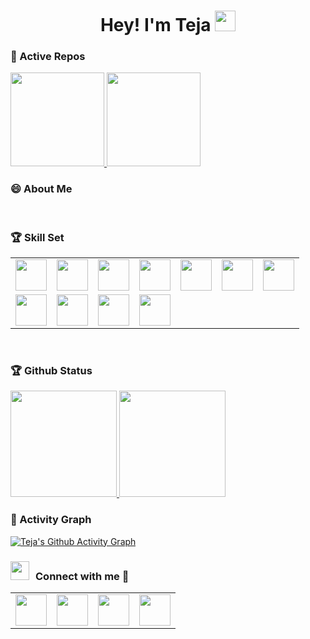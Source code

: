<!--
**imsatyasaiteja/imsatyasaiteja** is a ✨ _special_ ✨ repository because its `README.md` (this file) appears on your GitHub profile.

Here are some ideas to get you started:

- 🔭 I’m currently working on ... 

- 👯 I’m looking to collaborate on ...
- 🤔 I’m looking for help with ...
- 💬 Ask me about ...
- 📫 How to reach me: ...
- 😄 Pronouns: ...
- ⚡ Fun fact: ...
-->

<h1 align="center"> Hey! I'm Teja <img src="https://media.giphy.com/media/hvRJCLFzcasrR4ia7z/giphy.gif" width="33"></h1>

### 👀 Active Repos
<p align="left">
    <a href="https://github.com/imsatyasaiteja/DVWA_Exploitation">
        <img height="150em" src="https://github-readme-stats.vercel.app/api/pin/?username=imsatyasaiteja&repo=DVWA_Exploitation&theme=prussian" />
    </a>
    <a href="https://github.com/imsatyasaiteja/Network_Science">
        <img height="150em" src="https://github-readme-stats.vercel.app/api/pin/?username=imsatyasaiteja&repo=Network_Science&theme=prussian" />
    </a>
</p>

### 😄 About Me

<br/>

### 🏆 Skill Set
<table>
  <tr>
      <td><img src="https://img.icons8.com/color/480/null/tensorflow.png" width="50"></td>
      <td><img src="https://img.icons8.com/color/240/null/python--v1.png" width="50"></td>
      <td><img src="https://cdn.iconscout.com/icon/free/png-256/javascript-1-225993.png?raw=true" width="50"></td>
      <td><img src="https://img.icons8.com/color/240/null/numpy.png" width="50"></td>
      <td><img src="https://cdn.iconscout.com/icon/free/png-256/mysql-3521596-2945040.png?raw=true" width="50"></td>
      <td><img src="https://img.icons8.com/color/480/null/pandas.png" width="50"></td>
      <td><img src="https://img.icons8.com/color/480/null/opencv.png" width="50"></td>
  </tr>

  <tr>
    <td><img src="https://huggingface.co/front/assets/huggingface_logo-noborder.svg" width="50"></td>
    <td><img src="https://pytorch.org/tutorials/_static/img/thumbnails/cropped/profiler.png" width="50"></td>
    <td><img src="https://cdn.iconscout.com/icon/free/png-256/visual-studio-code-3251603-2724650.png?raw=true" width="50"></td>
    <td><img src="https://img.icons8.com/color/480/null/pycharm.png" width="50"></td>
  </tr>

</table>
<br/>

### 🏆 Github Status
<p align="left">
    <a href="https://github.com/imsatyasaiteja">
        <img height="170em" src="https://github-readme-stats.zohan.tech/api?username=imsatyasaiteja&show_icons=true&theme=prussian&include_all_commits=true" />
        <img height="170em" src="https://github-readme-stats.zohan.tech/api/top-langs/?username=imsatyasaiteja&theme=prussian&layout=compact" />
    </a>
</p>

### 👀 Activity Graph
[![Teja's Github Activity Graph](https://github-readme-activity-graph.vercel.app/graph?username=imsatyasaiteja&theme=react-dark)](https://github-readme-activity-graph.vercel.app)

### <h3 align="left"> <img src="https://media.giphy.com/media/iY8CRBdQXODJSCERIr/giphy.gif" width="30" height="30" style="margin-right: 10px;">Connect with me 🤝 </h3>

<p align="left">
<table>
  <tr>
    <a style="margin-left: 10px;"  target="_blank" href="https://www.linkedin.com/in/imsatyasaiteja">
        <td><img src="https://encrypted-tbn0.gstatic.com/images?q=tbn:ANd9GcRokEYt0yyh6uNDKL8uksVLlhZ35laKNQgZ9g&s" width="50"></td>
    </a>
    <a style="margin-left: 10px;" target="_blank" href="https://imsatyasaiteja.github.io/portfolio">
        <td><img src="https://cdn.iconscout.com/icon/free/png-256/web-earth-online-market-planet-search-secure-1-9563.png" width="50"></td>
    </a>
    <a style="margin-left: 10px;" target="_blank" href="https://instagram.com/imsatyasaiteja"">
        <td><img src="https://github.com/user-attachments/assets/fdd0bd13-116a-4a6e-90d9-5a7c6bc298ff" width="50"></td>
    </a>
    <a style="margin-left: 10px;" target="_blank" href="https://twitter.com/imsatyasaiteja">
        <td><img src="https://github.com/user-attachments/assets/dfcef2d8-bcd8-4fa6-a70b-f50d91025fc7" width="50"></td>
    </a>
  </tr>
</table>
 
</p>
<!-- - [Linked In]() -->
